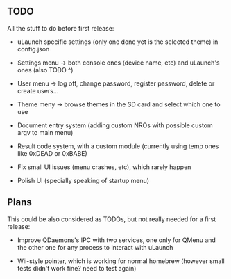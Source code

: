 ## TODO

All the stuff to do before first release:

- uLaunch specific settings (only one done yet is the selected theme) in config.json

- Settings menu -> both console ones (device name, etc) and uLaunch's ones (also TODO ^)

- User menu -> log off, change password, register password, delete or create users...

- Theme meny -> browse themes in the SD card and select which one to use

- Document entry system (adding custom NROs with possible custom argv to main menu)

- Result code system, with a custom module (currently using temp ones like 0xDEAD or 0xBABE)

- Fix small UI issues (menu crashes, etc), which rarely happen

- Polish UI (specially speaking of startup menu)

## Plans

This could be also considered as TODOs, but not really needed for a first release:

- Improve QDaemons's IPC with two services, one only for QMenu and the other one for any process to interact with uLaunch

- Wii-style pointer, which is working for normal homebrew (however small tests didn't work fine? need to test again)